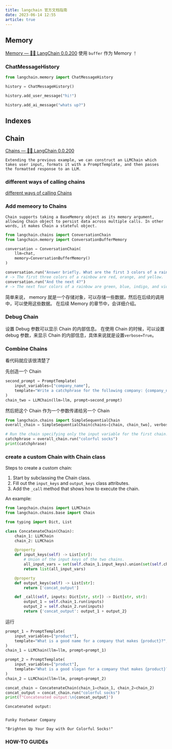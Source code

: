 ```yaml
---
title: langchain 官方文档指南
date: 2023-06-14 12:55
article: true
---
```


## Memory

[Memory — 🦜🔗 LangChain 0.0.200](https://python.langchain.com/en/latest/modules/memory/getting_started.html)
使用 `buffer` 作为 Memory ！

### ChatMessageHistory

```python
from langchain.memory import ChatMessageHistory

history = ChatMessageHistory()

history.add_user_message("hi!")

history.add_ai_message("whats up?")
```

## Indexes

## Chain

[Chains — 🦜🔗 LangChain 0.0.200](https://python.langchain.com/en/latest/modules/chains/getting_started.html)

```ad-info
Extending the previous example, we can construct an LLMChain which takes user input, formats it with a PromptTemplate, and then passes the formatted response to an LLM.
```

### different ways of calling chains

[different ways of calling Chains](https://python.langchain.com/en/latest/modules/chains/getting_started.html#different-ways-of-calling-chains)

### Add memeory to Chains

```ad-info
Chain supports taking a BaseMemory object as its memory argument, allowing Chain object to persist data across multiple calls. In other words, it makes Chain a stateful object.

```

```python
from langchain.chains import ConversationChain
from langchain.memory import ConversationBufferMemory

conversation = ConversationChain(
    llm=chat,
    memory=ConversationBufferMemory()
)

conversation.run("Answer briefly. What are the first 3 colors of a rainbow?")
# -> The first three colors of a rainbow are red, orange, and yellow.
conversation.run("And the next 4?")
# -> The next four colors of a rainbow are green, blue, indigo, and violet.
```

简单来说， memory 就是一个存储对象，可以存储一些数据，然后在后续的调用中，可以使用这些数据。 在后续 Memory 的章节中，会详细介绍。

### Debug Chain

设置 Debug 参数可以显示 Chain 的内部信息。
在使用 Chain 的时候，可以设置 debug 参数，来显示 Chain 的内部信息，具体来说就是设置`verbose=True`。

### Combine Chains

看代码就应该很清楚了

先创造一个 Chain

```python
second_prompt = PromptTemplate(
    input_variables=["company_name"],
    template="Write a catchphrase for the following company: {company_name}",
)
chain_two = LLMChain(llm=llm, prompt=second_prompt)
```

然后把这个 Chain 作为一个参数传递给另一个 Chain

```python
from langchain.chains import SimpleSequentialChain
overall_chain = SimpleSequentialChain(chains=[chain, chain_two], verbose=True)

# Run the chain specifying only the input variable for the first chain.
catchphrase = overall_chain.run("colorful socks")
print(catchphrase)
```

### create a custom Chain with **Chain** class

Steps to create a custom chain:

1. Start by subclassing the Chain class.
2. Fill out the `input_keys` and `output_keys` class attributes.
3. Add the `_call` method that shows how to execute the chain.

An example:

```python
from langchain.chains import LLMChain
from langchain.chains.base import Chain

from typing import Dict, List

class ConcatenateChain(Chain):
    chain_1: LLMChain
    chain_2: LLMChain

    @property
    def input_keys(self) -> List[str]:
        # Union of the input keys of the two chains.
        all_input_vars = set(self.chain_1.input_keys).union(set(self.chain_2.input_keys))
        return list(all_input_vars)

    @property
    def output_keys(self) -> List[str]:
        return ['concat_output']

    def _call(self, inputs: Dict[str, str]) -> Dict[str, str]:
        output_1 = self.chain_1.run(inputs)
        output_2 = self.chain_2.run(inputs)
        return {'concat_output': output_1 + output_2}
```

运行

```python
prompt_1 = PromptTemplate(
    input_variables=["product"],
    template="What is a good name for a company that makes {product}?",
)
chain_1 = LLMChain(llm=llm, prompt=prompt_1)

prompt_2 = PromptTemplate(
    input_variables=["product"],
    template="What is a good slogan for a company that makes {product}?",
)
chain_2 = LLMChain(llm=llm, prompt=prompt_2)

concat_chain = ConcatenateChain(chain_1=chain_1, chain_2=chain_2)
concat_output = concat_chain.run("colorful socks")
print(f"Concatenated output:\n{concat_output}")
```

```
Concatenated output:


Funky Footwear Company

"Brighten Up Your Day with Our Colorful Socks!"
```

### HOW-TO GUIDEs
